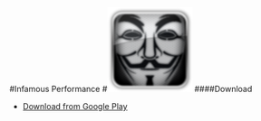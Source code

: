 #Infamous Performance
#![](ic_launcher_small.png)
####Download
* [Download from Google Play](https://play.google.com/store/apps/details?id=com.infamous.performance)
